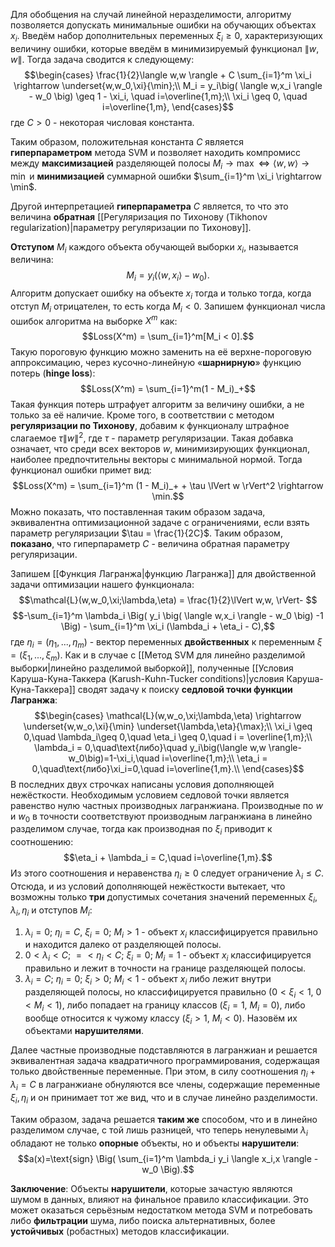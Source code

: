 Для обобщения на случай линейной неразделимости, алгоритму позволяется допускать минимальные ошибки на обучающих объектах $x_i$. Введём набор дополнительных переменных $\xi_i \geq 0$, характеризующих величину ошибки, которые введём в минимизируемый функционал $\lVert w,w \rVert$. Тогда задача сводится к следующему:$$\begin{cases}
\frac{1}{2}\langle w,w \rangle + С \sum_{i=1}^m \xi_i \rightarrow \underset{w,w_0,\xi}{\min};\\
M_i = y_i\big( \langle w,x_i \rangle - w_0 \big) \geq 1 - \xi_i, \quad i=\overline{1,m};\\
\xi_i \geq 0, \quad i=\overline{1,m},
\end{cases}$$где $C > 0$ - некоторая числовая константа.

Таким образом, положительная константа $C$ является **гиперпараметром** метода SVM и позволяет находить компромисс между **максимизацией** разделяющей полосы $M_i \rightarrow \max \Leftrightarrow \langle w,w \rangle \rightarrow \min$ и **минимизацией** суммарной ошибки $\sum_{i=1}^m \xi_i \rightarrow \min$.

Другой интерпретацией **гиперпараметра** $C$ является, то что это величина **обратная** [[Регуляризация по Тихонову (Tikhonov regularization)|параметру регуляризации по Тихонову]].

**Отступом** $M_i$ каждого объекта обучающей выборки $x_i$, называется величина:$$M_i = y_i \big( \langle w,x_i\rangle-w_0 \big).$$Алгоритм допускает ошибку на объекте $x_i$ тогда и только тогда, когда отступ $M_i$ отрицателен, то есть когда $M_i < 0$. Запишем функционал числа ошибок алгоритма на выборке $X^m$ как:$$Loss(X^m) = \sum_{i=1}^m[M_i < 0].$$Такую пороговую функцию можно заменить на её верхне-пороговую аппроксимацию, через кусочно-линейную «**шарнирную**» функцию потерь (**hinge loss**):$$Loss(X^m) = \sum_{i=1}^m(1 - M_i)_+$$Такая функция потерь штрафует алгоритм за величину ошибки, а не только за её наличие. Кроме того, в соответствии с методом **регуляризации по Тихонову**, добавим к функционалу штрафное слагаемое $\tau \lVert w \rVert^2$, где $\tau$ - параметр регуляризации. Такая добавка означает, что среди всех векторов $w$, минимизирующих функционал, наиболее предпочтительны векторы с минимальной нормой. Тогда функционал ошибки примет вид:$$Loss(X^m) = \sum_{i=1}^m (1 - M_i)_+ + \tau \lVert w \rVert^2 \rightarrow \min.$$Можно показать, что поставленная таким образом задача, эквивалентна оптимизационной задаче с ограничениями, если взять параметр регуляризации $\tau = \frac{1}{2C}$. Таким образом, **показано**, что гиперпараметр $C$ - величина обратная параметру регуляризации.

Запишем [[Функция Лагранжа|функцию Лагранжа]] для двойственной задачи оптимизации нашего функционала:$$\mathcal{L}(w,w_0,\xi;\lambda,\eta) = \frac{1}{2}\lVert w,w, \rVert- $$$$-\sum_{i=1}^m \lambda_i \Big( y_i \big( \langle w,x_i \rangle - w_0 \big) -1 \Big) - \sum_{i=1}^m \xi_i (\lambda_i + \eta_i - C),$$где $\eta_i=(\eta_1,...,\eta_m)$ - вектор переменных **двойственных** к переменным $\xi = (\xi_1,...,\xi_m)$. Как и в случае с [[Метод SVM для линейно разделимой выборки|линейно разделимой выборкой]], полученные [[Условия Каруша-Куна-Таккера (Karush-Kuhn-Tucker conditions)|условия Каруша-Куна-Таккера]] сводят задачу к поиску **седловой точки функции Лагранжа**:$$\begin{cases}
\mathcal{L}(w,w_o,\xi;\lambda,\eta) \rightarrow \underset{w,w_o,\xi}{\min} \underset{\lambda,\eta}{\max};\\
\xi_i \geq 0,\quad \lambda_i\geq 0,\quad \eta_i \geq 0,\quad i = \overline{1,m};\\
\lambda_i = 0,\quad\text{либо}\quad y_i\big(\langle w,w \rangle-w_0\big)=1-\xi_i,\quad i=\overline{1,m};\\
\eta_i = 0,\quad\text{либо}\xi_i=0,\quad i=\overline{1,m}.\\
\end{cases}$$ В последних двух строчках написаны условия дополняющей нежёсткости. Необходимым условием седловой точки является равенство нулю частных производных лагранжиана. Производные по $w$ и $w_0$ в точности соответствуют производным лагранжиана в линейно разделимом случае, тогда как производная по $\xi_i$ приводит к соотношению:$$\eta_i + \lambda_i = C,\quad i=\overline{1,m}.$$Из этого соотношения и неравенства $\eta_i \geq 0$ следует ограничение $\lambda_i \leq C$. Отсюда, и из условий дополняющей нежёсткости вытекает, что возможны только **три** допустимых сочетания значений переменных $\xi_i,\lambda_i,\eta_i$ и отступов $M_i$:
1. $\lambda_i=0$; $\eta_i=C$, $\xi_i=0$; $M_i>1$ - объект $x_i$ классифицируется правильно и находится далеко от разделяющей полосы.
2. $0<\lambda_i<C$; $=<\eta_i<C$; $\xi_i=0$; $M_i=1$ - объект $x_i$ классифицируется правильно и лежит в точности на границе разделяющей полосы.
3. $\lambda_i=C$; $\eta_i=0$; $\xi_i>0$; $M_i<1$ - объект $x_i$ либо лежит внутри разделяющей полосы, но классифицируется правильно ($0<\xi_i<1$, $0<M_i<1$), либо попадает на границу классов ($\xi_i=1$, $M_i=0$), либо вообще относится к чужому классу ($\xi_i>1$, $M_i<0$). Назовём их объектами **нарушителями**.

Далее частные производные подставляются в лагранжиан и решается эквивалентная задача квадратичного программирования, содержащая только двойственные переменные. При этом, в силу соотношения $\eta_i + \lambda_i = C$ в лагранжиане обнуляются все члены, содержащие переменные $\xi_i,\eta_i$ и он принимает тот же вид, что и в случае линейно разделимости.

Таким образом, задача решается **таким же** способом, что и в линейно разделимом случае, с той лишь разницей, что теперь ненулевыми $\lambda_i$ обладают не только **опорные** объекты, но и объекты **нарушители**:$$a(x)=\text{sign} \Big( \sum_{i=1}^m \lambda_i y_i \langle x_i,x \rangle - w_0 \Big).$$

**Заключение**:
Объекты **нарушители**, которые зачастую являются шумом в данных, влияют на финальное правило классификации. Это может оказаться серьёзным недостатком метода SVM и потребовать либо **фильтрации** шума, либо поиска альтернативных, более **устойчивых** (робастных) методов классификации.